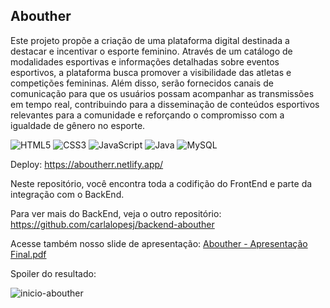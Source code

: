 ## Abouther

Este projeto propõe a criação de uma plataforma digital destinada a destacar e incentivar o esporte feminino. Através de um catálogo de modalidades esportivas e informações detalhadas sobre eventos esportivos, a plataforma busca promover a visibilidade das atletas e competições femininas. Além disso, serão fornecidos canais de comunicação para que os usuários possam acompanhar as transmissões em tempo real, contribuindo para a disseminação de conteúdos esportivos relevantes para a comunidade e reforçando o compromisso com a igualdade de gênero no esporte.

![HTML5](https://img.shields.io/badge/HTML5-E34F26?style=for-the-badge&logo=html5&logoColor=white) ![CSS3](https://img.shields.io/badge/CSS3-1572B6?style=for-the-badge&logo=css3&logoColor=white) ![JavaScript](https://img.shields.io/badge/JavaScript-F7DF1E?style=for-the-badge&logo=javascript&logoColor=black)  ![Java](https://img.shields.io/badge/java-%23ED8B00.svg?style=for-the-badge&logo=openjdk&logoColor=white) 
 ![MySQL](https://img.shields.io/badge/MySQL-00000F?style=for-the-badge&logo=mysql&logoColor=white)

Deploy: https://aboutherr.netlify.app/

Neste repositório, você encontra toda a codifição do FrontEnd e parte da integração com o BackEnd.

Para ver mais do BackEnd, veja o outro repositório: https://github.com/carlalopesj/backend-abouther 

Acesse também nosso slide de apresentação: [Abouther - Apresentação Final.pdf](https://github.com/user-attachments/files/17967331/Abouther.-.Apresentacao.Final.pdf)

Spoiler do resultado:

![inicio-abouther](https://github.com/user-attachments/assets/24cb152c-33ac-4499-886d-4b005b664565)
